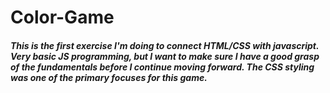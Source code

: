 # Color-Game
##### This is the first exercise I'm doing to connect HTML/CSS with javascript. Very basic JS programming, but I want to make sure I have a good grasp of the fundamentals before I continue moving forward. The CSS styling was one of the primary focuses for this game.
